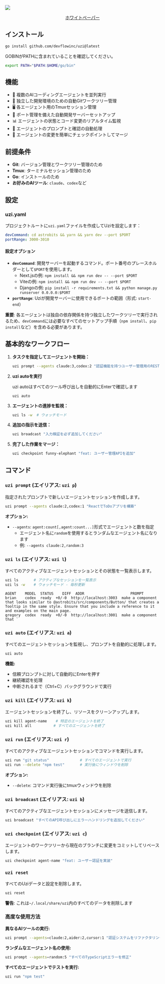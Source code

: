 <a href="https://www.uzi.sh">
  <img src="https://trieve.b-cdn.net/www.uzi.sh_.png">
</a>
<p align="center">
  <a
    href="https://cdn.trieve.ai/uzi-whitepaper.pdf"
    target="_blank"
    rel="noopener noreferrer"
    >ホワイトペーパー
  </a>
</p>

## インストール

```bash
go install github.com/devflowinc/uzi@latest
```

GOBINがPATHに含まれていることを確認してください。

```sh
export PATH="$PATH:$HOME/go/bin"
```

## 機能

- 🤖 複数のAIコーディングエージェントを並列実行
- 🌳 独立した開発環境のための自動Gitワークツリー管理
- 🖥️ 各エージェント用のTmuxセッション管理
- 🚀 ポート管理を備えた自動開発サーバーセットアップ
- 📊 エージェントの状態とコード変更のリアルタイム監視
- 🔄 エージェントのプロンプトと確認の自動処理
- 🎯 エージェントの変更を簡単にチェックポイントしてマージ

## 前提条件

- **Git**: バージョン管理とワークツリー管理のため
- **Tmux**: ターミナルセッション管理のため
- **Go**: インストールのため
- **お好みのAIツール**: `claude`、`codex`など

## 設定

### uzi.yaml

プロジェクトルートに`uzi.yaml`ファイルを作成してUziを設定します：

```yaml
devCommand: cd astrobits && yarn && yarn dev --port $PORT
portRange: 3000-3010
```

#### 設定オプション

- **`devCommand`**: 開発サーバーを起動するコマンド。ポート番号のプレースホルダーとして`$PORT`を使用します。
  - Next.jsの例: `npm install && npm run dev -- --port $PORT`
  - Viteの例: `npm install && npm run dev -- --port $PORT`
  - Djangoの例: `pip install -r requirements.txt && python manage.py runserver 0.0.0.0:$PORT`
- **`portRange`**: Uziが開発サーバーに使用できるポートの範囲（形式: `start-end`）

**重要**: 各エージェントは独自の依存関係を持つ独立したワークツリーで実行されるため、`devCommand`には必要なすべてのセットアップ手順（`npm install`、`pip install`など）を含める必要があります。

## 基本的なワークフロー

1. **タスクを指定してエージェントを開始：**

   ```bash
   uzi prompt --agents claude:3,codex:2 "認証機能を持つユーザー管理用のREST APIを実装"
   ```

2. **uzi autoを実行**

   uzi autoはすべてのツール呼び出しを自動的にEnterで確認します

   ```
   uzi auto
   ```

3. **エージェントの進捗を監視：**

   ```bash
   uzi ls -w  # ウォッチモード
   ```

4. **追加の指示を送信：**

   ```bash
   uzi broadcast "入力検証を必ず追加してください"
   ```

5. **完了した作業をマージ：**
   ```bash
   uzi checkpoint funny-elephant "feat: ユーザー管理APIを追加"
   ```

## コマンド

### `uzi prompt` (エイリアス: `uzi p`)

指定されたプロンプトで新しいエージェントセッションを作成します。

```bash
uzi prompt --agents claude:2,codex:1 "ReactでToDoアプリを構築"
```

**オプション:**

- `--agents`: `agent:count[,agent:count...]`形式でエージェントと数を指定
  - エージェント名に`random`を使用するとランダムなエージェント名になります
  - 例: `--agents claude:2,random:3`

### `uzi ls` (エイリアス: `uzi l`)

すべてのアクティブなエージェントセッションとその状態を一覧表示します。

```bash
uzi ls       # アクティブなセッションを一覧表示
uzi ls -w    # ウォッチモード - 毎秒更新
```

```
AGENT    MODEL  STATUS    DIFF  ADDR                     PROMPT
brian    codex  ready  +0/-0  http://localhost:3003  make a component that looks similar to @astrobits/src/components/Button/ that creates a Tooltip in the same style. Ensure that you include a reference to it and examples on the main page.
gregory  codex  ready  +0/-0  http://localhost:3001  make a component that `
```

### `uzi auto` (エイリアス: `uzi a`)

すべてのエージェントセッションを監視し、プロンプトを自動的に処理します。

```bash
uzi auto
```

**機能:**

- 信頼プロンプトに対して自動的にEnterを押す
- 継続確認を処理
- 中断されるまで（Ctrl+C）バックグラウンドで実行

### `uzi kill` (エイリアス: `uzi k`)

エージェントセッションを終了し、リソースをクリーンアップします。

```bash
uzi kill agent-name    # 特定のエージェントを終了
uzi kill all          # すべてのエージェントを終了
```

### `uzi run` (エイリアス: `uzi r`)

すべてのアクティブなエージェントセッションでコマンドを実行します。

```bash
uzi run "git status"              # すべてのエージェントで実行
uzi run --delete "npm test"       # 実行後にウィンドウを削除
```

**オプション:**

- `--delete`: コマンド実行後にtmuxウィンドウを削除

### `uzi broadcast` (エイリアス: `uzi b`)

すべてのアクティブなエージェントセッションにメッセージを送信します。

```bash
uzi broadcast "すべてのAPI呼び出しにエラーハンドリングを追加してください"
```

### `uzi checkpoint` (エイリアス: `uzi c`)

エージェントのワークツリーから現在のブランチに変更をコミットしてリベースします。

```bash
uzi checkpoint agent-name "feat: ユーザー認証を実装"
```

### `uzi reset`

すべてのUziデータと設定を削除します。

```bash
uzi reset
```

**警告**: これは`~/.local/share/uzi`内のすべてのデータを削除します

### 高度な使用方法

**異なるAIツールの実行:**

```bash
uzi prompt --agents=claude:2,aider:2,cursor:1 "認証システムをリファクタリング"
```

**ランダムなエージェント名の使用:**

```bash
uzi prompt --agents=random:5 "すべてのTypeScriptエラーを修正"
```

**すべてのエージェントでテストを実行:**

```bash
uzi run "npm test"
```